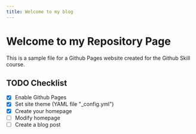 ```yaml
---
title: Welcome to my blog
---
```


# Welcome to my Repository Page
This is a sample file for a Github Pages website created for the Github Skill course.

## TODO Checklist
- [x] Enable Github Pages
- [x] Set site theme (YAML file "_config.yml")
- [x] Create your homepage
- [ ] Modify homepage
- [ ] Create a blog post

